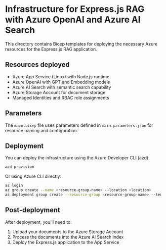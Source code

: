 # Infrastructure for Express.js RAG with Azure OpenAI and Azure AI Search

This directory contains Bicep templates for deploying the necessary Azure resources for the Express.js RAG application.

## Resources deployed

- Azure App Service (Linux) with Node.js runtime
- Azure OpenAI with GPT and Embedding models
- Azure AI Search with semantic search capability
- Azure Storage Account for document storage
- Managed Identities and RBAC role assignments

## Parameters

The `main.bicep` file uses parameters defined in `main.parameters.json` for resource naming and configuration.

## Deployment

You can deploy the infrastructure using the Azure Developer CLI (azd):

```bash
azd provision
```

Or using Azure CLI directly:

```bash
az login
az group create --name <resource-group-name> --location <location>
az deployment group create --resource-group <resource-group-name> --template-file main.bicep --parameters main.parameters.json
```

## Post-deployment

After deployment, you'll need to:

1. Upload your documents to the Azure Storage Account
2. Process the documents into the Azure AI Search index
3. Deploy the Express.js application to the App Service
